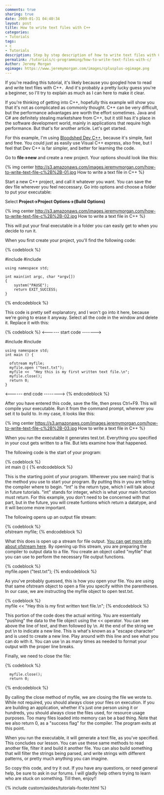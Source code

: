 ```yaml
---
comments: true
sharing: true
date: 2009-01-31 04:40:34
layout: post
title: How to write text files with C++
categories:
- Tutorials
tags:
- c
- Tutorials
description: Step by step description of how to write text files with C++. Using Bloodshed C++
permalink: /tutorials/c-programming/how-to-write-text-files-with-c/
Author: Jeremy Morgan
ogimage: https://www.jeremymorgan.com/images/cplusplus-ogimage.png
---
```



If you're reading this tutorial, it's likely because you googled how to read and write text files with C++.  And it's probably a pretty lucky guess you're a beginner, so I'll try to explain as much as I can here to make it clear.

If you're thinking of getting into C++, hopefully this example will show you that it's not as complicated as commonly thought. C++ can be very difficult, but the performance advantages are worth the effort sometimes. Java and C# are definitely stealing marketshare from C++, but it still has it's place in the software development world, mainly in applications that require high performance. But that's for another article. Let's get started.

For this example, I'm using [Bloodshed Dev C++,](http://www.bloodshed.net/devcpp.html) because it's simple, fast and free. You could just as easily use Visual C++ express, also free, but I feel that Dev C++ is far simpler, and better for learning the code.

Go to **file->new** and create a new project. Your options should look like this:

{% img center http://s3.amazonaws.com/images.jeremymorgan.com/how-to-write-text-file-c%2B%2B-01.jpg  How to write a text file in C++ %}

Start a new C++ project, and call it whatever you want. You can save the dev file wherever you feel neccessary. Go into options and choose a folder to put your executable:

Select **Project->Project Options->(Build Options)**

{% img center http://s3.amazonaws.com/images.jeremymorgan.com/how-to-write-text-file-c%2B%2B-02.jpg  How to write a text file in C++ %}

This will put your final executable in a folder you can easily get to when you decide to run it.

When you first create your project, you'll find the following code:

{% codeblock %}

#include <cstdlib>
#include <iostream>

    
    using namespace std;
    
    int main(int argc, char *argv[])
    {
        system("PAUSE");
        return EXIT_SUCCESS;
    }
{% endcodeblock %}

This code is pretty self explanatory, and I won't go into it here, because we're going to erase it anyway. Select all the code in the window and delete it. Replace it with this:

{% codeblock %}
<------ start code ------->

#include <iostream>
#include <fstream>

    
    using namespace std;
    int main () {
    
      ofstream myfile;
      myfile.open ("test.txt");
      myfile <<  "Hey this is my first written text file.\n";
      myfile.close();
      return 0;
    }


<------ end code -------->
{% endcodeblock %}

After you have entered this code, save the file, then press Ctrl+F9. This will compile your executable. Run it from the command prompt, wherever you set it to build to. In my case, it looks like this:

{% img center https://s3.amazonaws.com/images.jeremymorgan.com/how-to-write-text-file-c%2B%2B-03.jpg How to write a text file in C++ %}

When you run the executable it generates test.txt. Everything you specified in your cout gets written to a file. But lets examine how that happened.

The following code is the start of your program:

{% codeblock %}   
    int main () {
{% endcodeblock %}

This is the starting point of your program. Wherever you see main() that is the method you use to start your program. By putting this in you are telling the compiler where to begin. "Int" is the return type, which I will talk about in future tutorials. "int" stands for integer, which is what your main function must return. For this example, you don't need to be concerned with that part, but in the future, you will create funtions which return a datatype, and it will become more important.

The following opens up an output file stream:

 {% codeblock %}      
    ofstream myfile;
{% endcodeblock %}

What this does is open up a stream for file output. [You can get more info about ofstream here](http://www.cplusplus.com/reference/iostream/ofstream/). By opening up this stream, you are preparing the compiler to output data to a file. You create an object called "myfile" that you can use to perform the necessary file output functions.

{% codeblock %}       
    myfile.open ("test.txt");
{% endcodeblock %}

As you've probably guessed, this is how you open your file. You are using that same ofstream object to open a file you specify within the parentheses. In our case, we are instructing the myfile object to open test.txt.

{% codeblock %}      
    myfile << "Hey this is my first written text file.\n";
{% endcodeblock %}

This portion of the code does the actual writing. You are essentially "pushing" the data to the file object using the << operator. You can see above the line of text, and then followed by \n. At the end of the string we put \n to indicate a new line. This is what's known as a "escape character" and is used to create a new line. Play around with this line and see what you can do with it. You can use \n as many times as needed to format your output with the proper line breaks.

Finally, we need to close the file:

{% codeblock %}   
    
      myfile.close();
      return 0;
{% endcodeblock %}

By calling the close method of myfile, we are closing the file we wrote to. While not required, you should always close your files on execution. If you are building an application, whether it's just one person using it or hundreds, you should always close the files used, for resource usage purposes. Too many files loaded into memory can be a bad thing. Note that we also return 0,  as a "success flag" for the compiler. The program exits at this point.

When you run the executable, it will generate a text file, as you've specified. This concludes our lesson. You can use these same methods to read another file, filter it and build it another file. You can also build something that will filter the strings being parsed, and write strings with different patterns, or pretty much anything you can imagine.

So copy this code, and try it out. If you have any questions, or need general help, be sure to ask in our forums. I will gladly help others trying to learn who are stuck on something. Till then, enjoy!!

{% include custom/asides/tutorials-footer.html %}
